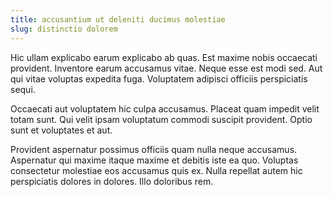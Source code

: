 ```yaml
---
title: accusantium ut deleniti ducimus molestiae
slug: distinctio dolorem
---
```


Hic ullam explicabo earum explicabo ab quas. Est maxime nobis occaecati provident. Inventore earum accusamus vitae. Neque esse est modi sed. Aut qui vitae voluptas expedita fuga. Voluptatem adipisci officiis perspiciatis sequi.

Occaecati aut voluptatem hic culpa accusamus. Placeat quam impedit velit totam sunt. Qui velit ipsam voluptatum commodi suscipit provident. Optio sunt et voluptates et aut.

Provident aspernatur possimus officiis quam nulla neque accusamus. Aspernatur qui maxime itaque maxime et debitis iste ea quo. Voluptas consectetur molestiae eos accusamus quis ex. Nulla repellat autem hic perspiciatis dolores in dolores. Illo doloribus rem.
